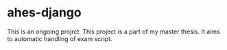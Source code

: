# ahes-django
This is an ongoing projrct. This project is a part of my master thesis. It aims to automatic handling of exam script.
